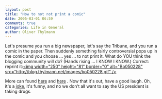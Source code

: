 ```yaml
---
layout: post
title: "How to not not print a comic"
date: 2005-03-01 06:59
comments: true
categories: Life in General
author: Oliver Thylmann
---
```



Let's presume you run a big newspaper, let's say the Tribune, and you run a comic in the paper. Then suddenly something fairly controversial pops up in the comic and you choose ... yes ... to not print it. What do YOU think the blogging community will do? (Hands rising ... I KNOW I KNOW.) Correct: reprint it:[&lt;img width=&quot;250&quot; height=&quot;81&quot; border=&quot;0&quot; alt=&quot;Bo050228&quot; src=&quot;http://blog.thylmann.net/images/bo050228.gif&quot; /&gt;](http://owt.typepad.com/.shared/image.html?/photos/uncategorized/bo050228.gif)

More can found [here](http://dangillmor.typepad.com/dan_gillmor_on_grassroots/2005/02/tribune_kills_a.html) and [here](http://www.russellbeattie.com/notebook/1008335.html) . Now that it's out, have a good laugh. Oh, it's a [joke](http://www.answers.com/joke), it's funny, and no we don't all want to say the US president is taking drugs. 


